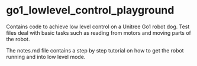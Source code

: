 # go1_lowlevel_control_playground

Contains code to achieve low level control on a Unitree Go1 robot dog. Test files deal with basic tasks such as reading from motors and moving parts of the robot.

The notes.md file contains a step by step tutorial on how to get the robot running and into low level mode.
